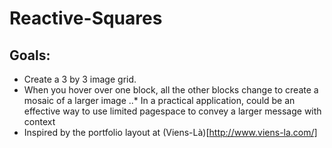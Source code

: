 # Reactive-Squares
## Goals:
* Create a 3 by 3 image grid.
* When you hover over one block, all the other blocks change to create a mosaic of a larger image
..* In a practical application, could be an effective way to use limited pagespace to convey a larger message with context
* Inspired by the portfolio layout at (Viens-Là)[http://www.viens-la.com/]

